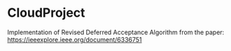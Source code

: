 # CloudProject
Implementation of Revised Deferred Acceptance Algorithm from the paper: https://ieeexplore.ieee.org/document/6336751
